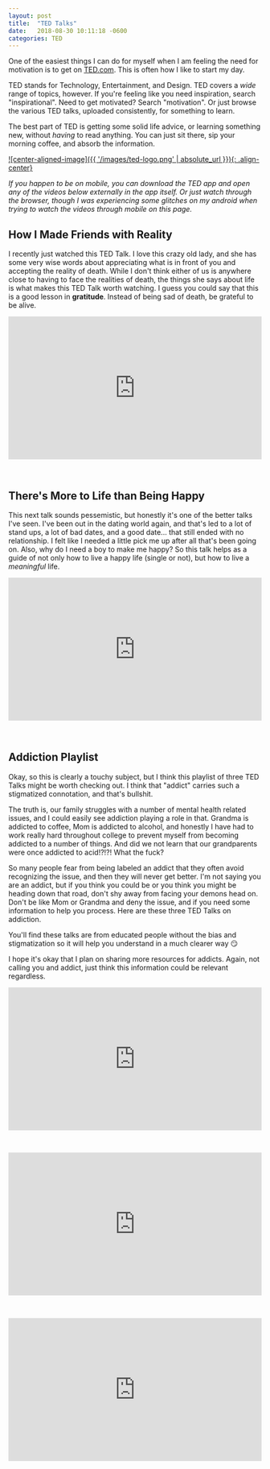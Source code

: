 ```yaml
---
layout: post
title:  "TED Talks"
date:   2018-08-30 10:11:18 -0600
categories: TED
---
```


One of the easiest things I can do for myself when I am feeling the need for motivation is to get on [TED.com](https://www.ted.com). This is often how I like to start my day.

TED stands for Technology, Entertainment, and Design. TED covers a *wide* range of topics, however. If you're feeling like you need inspiration, search "inspirational". Need to get motivated? Search "motivation". Or just browse the various TED talks, uploaded consistently, for something to learn.

The best part of TED is getting some solid life advice, or learning something new, without *having* to read anything. You can just sit there, sip your morning coffee, and absorb the information. 

[![center-aligned-image]({{ '/images/ted-logo.png' | absolute_url }}){: .align-center}](https://www.ted.com)

*If you happen to be on mobile, you can download the TED app and open any of the videos below externally in the app itself. Or just watch through the browser, though I was experiencing some glitches on my android when trying to watch the videos through mobile on this page.*

## How I Made Friends with Reality ##
I recently just watched this TED Talk. I love this crazy old lady, and she has some very wise words about appreciating what is in front of you and accepting the reality of death. While I don't think either of us is anywhere close to having to face the realities of death, the things she says about life is what makes this TED Talk worth watching. I guess you could say that this is a good lesson in **gratitude**. Instead of being sad of death, be grateful to be alive.

<div style="max-width:854px"><div style="position:relative;height:0;padding-bottom:56.25%"><iframe src="https://embed.ted.com/talks/emily_levine_how_i_made_friends_with_reality" width="854" height="480" style="position:absolute;left:0;top:0;width:100%;height:100%" frameborder="0" scrolling="no" allowfullscreen></iframe></div></div>

&nbsp; &nbsp;

## There's More to Life than Being Happy ##
This next talk sounds pessemistic, but honestly it's one of the better talks I've seen. I've been out in the dating world again, and that's led to a lot of stand ups, a lot of bad dates, and a good date... that still ended with no relationship. I felt like I needed a little pick me up after all that's been going on. Also, why do I need a boy to make me happy? So this talk helps as a guide of not only how to live a happy life (single or not), but how to live a *meaningful* life.

<div style="max-width:854px"><div style="position:relative;height:0;padding-bottom:56.25%"><iframe src="https://embed.ted.com/talks/emily_esfahani_smith_there_s_more_to_life_than_being_happy" width="854" height="480" style="position:absolute;left:0;top:0;width:100%;height:100%" frameborder="0" scrolling="no" allowfullscreen></iframe></div></div>

&nbsp; &nbsp;

## Addiction Playlist ##
Okay, so this is clearly a touchy subject, but I think this playlist of three TED Talks might be worth checking out. I think that "addict" carries such a stigmatized connotation, and that's bullshit. 

The truth is, our family struggles with a number of mental health related issues, and I could easily see addiction playing a role in that. Grandma is addicted to coffee, Mom is addicted to alcohol, and honestly I have had to work really hard throughout college to prevent myself from becoming addicted to a number of things. And did we not learn that our grandparents were once addicted to acid!?!?! What the fuck?

So many people fear from being labeled an addict that they often avoid recognizing the issue, and then they will never get better. I'm not saying you are an addict, but if you think you could be or you think you might be heading down that road, don't shy away from facing your demons head on. Don't be like Mom or Grandma and deny the issue, and if you need some information to help you process. Here are these three TED Talks on addiction.

You'll find these talks are from educated people without the bias and stigmatization so it will help you understand in a much clearer way 😏

I hope it's okay that I plan on sharing more resources for addicts. Again, not calling you and addict, just think this information could be relevant regardless.

<div style="max-width:854px"><div style="position:relative;height:0;padding-bottom:56.25%"><iframe src="https://embed.ted.com/talks/johann_hari_everything_you_think_you_know_about_addiction_is_wrong" width="854" height="480" style="position:absolute;left:0;top:0;width:100%;height:100%" frameborder="0" scrolling="no" allowfullscreen></iframe></div></div>

&nbsp; &nbsp;

<div style="max-width:854px"><div style="position:relative;height:0;padding-bottom:56.25%"><iframe src="https://embed.ted.com/talks/michael_botticelli_addiction_is_a_disease_we_should_treat_it_like_one" width="854" height="480" style="position:absolute;left:0;top:0;width:100%;height:100%" frameborder="0" scrolling="no" allowfullscreen></iframe></div></div>

&nbsp; &nbsp;

<div style="max-width:854px"><div style="position:relative;height:0;padding-bottom:56.25%"><iframe src="https://embed.ted.com/talks/ethan_nadelmann_why_we_need_to_end_the_war_on_drugs" width="854" height="480" style="position:absolute;left:0;top:0;width:100%;height:100%" frameborder="0" scrolling="no" allowfullscreen></iframe></div></div>